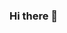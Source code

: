 ### Hi there 👋

<!--
**Barry0501/Barry0501** is a ✨ _special_ ✨ repository because its `README.md` (this file) appears on your GitHub profile.

### Hi there, I'm <a href="https://gkassym.netlify.app" target="_blank">Gapur Kassym</a> <img src="https://media.giphy.com/media/hvRJCLFzcasrR4ia7z/giphy.gif" width="25px">

[![Linkedin Badge](https://img.shields.io/badge/-LinkedIn-0e76a8?style=flat-square&logo=Linkedin&logoColor=white)](https://linkedin.com/in/gapur-kassym)

### Glad to see you here! &nbsp; ![](https://visitor-badge.glitch.me/badge?page_id=Gapur.Gapur)

I am a full-stack software engineer and writer. I love programming, writing, speaking and traveling.

As a software engineer, I enjoy using my obsessive attention to detail, my unequivocal love for making things that change the world. That's why I like to make things that make a difference.

<img align="right" alt="GIF" src="https://github.com/Gapur/Gapur/blob/master/coding.gif?raw=true" width="408" height="318" />
  

**Talking about Personal Stuffs:**

- 👨🏻‍💻 I’m currently working on something cool;
- 🚀 I’m currently learning Flutter on
- 💬 Ask me about anything in Flutter, I am happy to help;
- 📫 How to reach me: laptung051@gmail.com;
- 📝 [Resume]

</br>


📈 **My GitHub Stats:**

<p>
  <img height="180em" src="https://github-readme-stats.vercel.app/api?username=Barry0501&show_icons=true&hide_border=true&&count_private=true&include_all_commits=true" />
  <img height="180em" src="https://github-readme-stats.vercel.app/api/top-langs/?username=Barry0501&exclude_repo=KNN-Image-Classification&show_icons=true&hide_border=true&layout=compact&langs_count=8"/>
</p>
